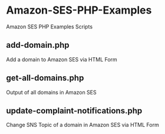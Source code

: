 # Amazon-SES-PHP-Examples
Amazon SES PHP Examples Scripts


##  add-domain.php
Add a domain to Amazon SES via HTML Form

##  get-all-domains.php
Output of all domains in Amazon SES

##  update-complaint-notifications.php
Change SNS Topic of a domain in Amazon SES via HTML Form

